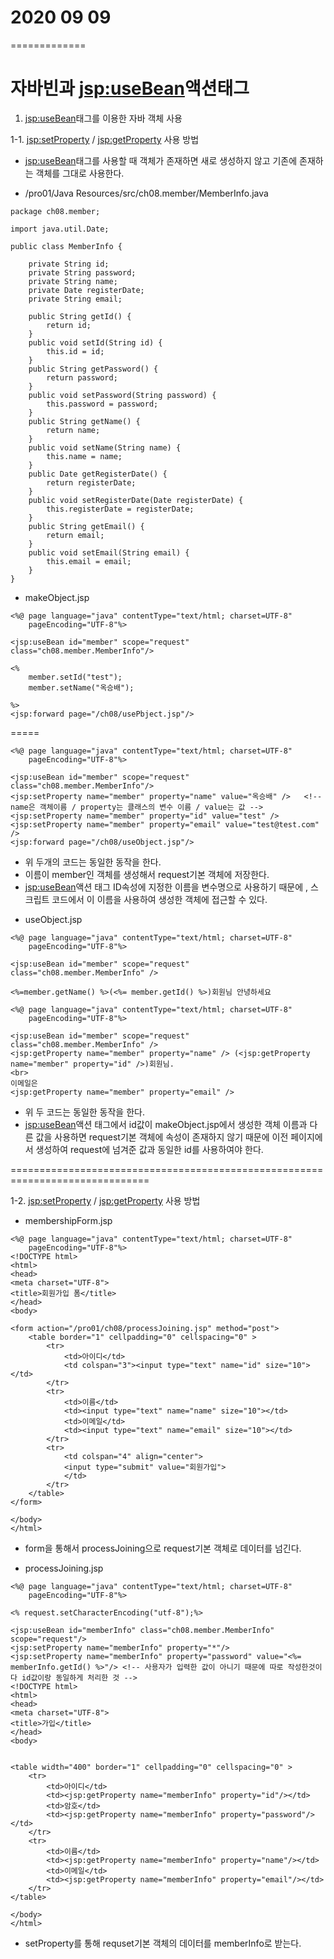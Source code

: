 # 2020 09 09
=============

# 자바빈과 <jsp:useBean>액션태그

1. <jsp:useBean>태그를 이용한 자바 객체 사용

1-1. <jsp:setProperty> / <jsp:getProperty> 사용 방법

- <jsp:useBean>태그를 사용할 때 객체가 존재하면 새로 생성하지 않고 기존에 존재하는 객체를 그대로 사용한다.

* /pro01/Java Resources/src/ch08.member/MemberInfo.java
```
package ch08.member;

import java.util.Date;

public class MemberInfo {

	private String id;
	private String password;
	private String name;
	private Date registerDate;
	private String email;
	
	public String getId() {
		return id;
	}
	public void setId(String id) {
		this.id = id;
	}
	public String getPassword() {
		return password;
	}
	public void setPassword(String password) {
		this.password = password;
	}
	public String getName() {
		return name;
	}
	public void setName(String name) {
		this.name = name;
	}
	public Date getRegisterDate() {
		return registerDate;
	}
	public void setRegisterDate(Date registerDate) {
		this.registerDate = registerDate;
	}
	public String getEmail() {
		return email;
	}
	public void setEmail(String email) {
		this.email = email;
	}
}
```

* makeObject.jsp
```
<%@ page language="java" contentType="text/html; charset=UTF-8"
    pageEncoding="UTF-8"%>

<jsp:useBean id="member" scope="request" class="ch08.member.MemberInfo"/>

<% 
	member.setId("test");
	member.setName("옥승배");

%>
<jsp:forward page="/ch08/usePbject.jsp"/>
```
=====

```
<%@ page language="java" contentType="text/html; charset=UTF-8"
    pageEncoding="UTF-8"%>

<jsp:useBean id="member" scope="request" class="ch08.member.MemberInfo"/>
<jsp:setProperty name="member" property="name" value="옥승배" />	<!-- name은 객체이름 / property는 클래스의 변수 이름 / value는 값 -->
<jsp:setProperty name="member" property="id" value="test" />	
<jsp:setProperty name="member" property="email" value="test@test.com" />	
<jsp:forward page="/ch08/useObject.jsp"/>
```

- 위 두개의 코드는 동일한 동작을 한다.
- 이름이 member인 객체를 생성해서 request기본 객체에 저장한다.
- <jsp:useBean>액션 태그 ID속성에 지정한 이름을 변수명으로 사용하기 때문에 , 스크립트 코드에서 이 이름을 사용하여 생성한 객체에 접근할 수 있다.

* useObject.jsp
```
<%@ page language="java" contentType="text/html; charset=UTF-8"
    pageEncoding="UTF-8"%>

<jsp:useBean id="member" scope="request" class="ch08.member.MemberInfo" />

<%=member.getName() %>(<%= member.getId() %>)회원님 안녕하세요
```

```
<%@ page language="java" contentType="text/html; charset=UTF-8"
    pageEncoding="UTF-8"%>

<jsp:useBean id="member" scope="request" class="ch08.member.MemberInfo" />
<jsp:getProperty name="member" property="name" /> (<jsp:getProperty name="member" property="id" />)회원님.
<br>
이메일은
<jsp:getProperty name="member" property="email" />
```

- 위 두 코드는 동일한 동작을 한다.
- <jsp:useBean>액션 태그에서 id값이 makeObject.jsp에서 생성한 객체 이름과 다른 값을 사용하면 request기본 객체에 속성이 존재하지 않기 때문에 이전 페이지에서 생성하여 request에 넘겨준 값과 동일한 id를 사용하여야 한다.

==============================================================================

1-2. <jsp:setProperty> / <jsp:getProperty> 사용 방법

* membershipForm.jsp
```
<%@ page language="java" contentType="text/html; charset=UTF-8"
    pageEncoding="UTF-8"%>
<!DOCTYPE html>
<html>
<head>
<meta charset="UTF-8">
<title>회원가입 폼</title>
</head>
<body>

<form action="/pro01/ch08/processJoining.jsp" method="post">
	<table border="1" cellpadding="0" cellspacing="0" >
		<tr>
			<td>아이디</td>
			<td colspan="3"><input type="text" name="id" size="10"></td>
		</tr>
		<tr>
			<td>이름</td>
			<td><input type="text" name="name" size="10"></td>
			<td>이메일</td>
			<td><input type="text" name="email" size="10"></td>
		</tr>
		<tr>
			<td colspan="4" align="center">
			<input type="submit" value="회원가입">
			</td>
		</tr>
	</table>
</form>

</body>
</html>
```

- form을 통해서 processJoining으로 request기본 객체로 데이터를 넘긴다.

* processJoining.jsp
```
<%@ page language="java" contentType="text/html; charset=UTF-8"
    pageEncoding="UTF-8"%>
    
<% request.setCharacterEncoding("utf-8");%>

<jsp:useBean id="memberInfo" class="ch08.member.MemberInfo" scope="request"/>
<jsp:setProperty name="memberInfo" property="*"/>		
<jsp:setProperty name="memberInfo" property="password" value="<%= memberInfo.getId() %>"/> <!-- 사용자가 입력한 값이 아니기 때문에 따로 작성한것이다 id값이랑 동일하게 처리한 것 -->
<!DOCTYPE html>
<html>
<head>
<meta charset="UTF-8">
<title>가입</title>
</head>
<body>


<table width="400" border="1" cellpadding="0" cellspacing="0" >
	<tr>
		<td>아이디</td>
		<td><jsp:getProperty name="memberInfo" property="id"/></td>
		<td>암호</td>
		<td><jsp:getProperty name="memberInfo" property="password"/></td>
	</tr>
	<tr>
		<td>이름</td>
		<td><jsp:getProperty name="memberInfo" property="name"/></td>
		<td>이메일</td>
		<td><jsp:getProperty name="memberInfo" property="email"/></td>
	</tr>
</table>

</body>
</html>
```

- setProperty를 통해 requset기본 객체의 데이터를 memberInfo로 받는다.


